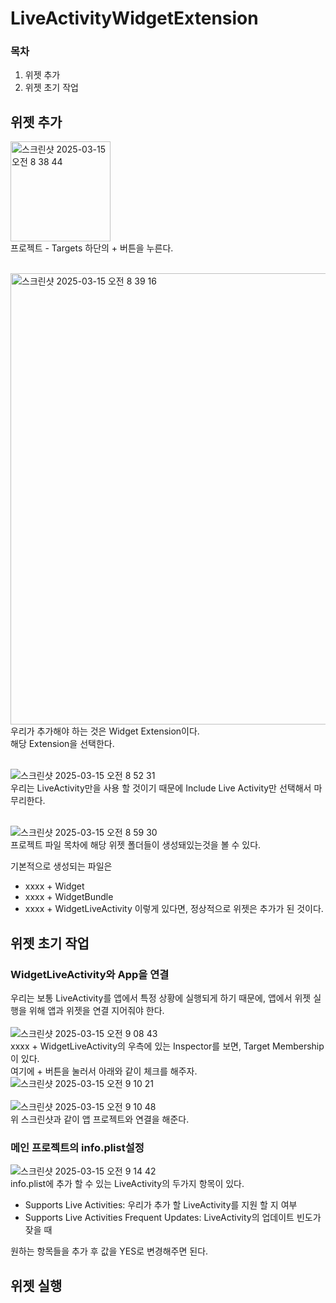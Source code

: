 # LiveActivityWidgetExtension
### 목차
1. 위젯 추가
2. 위젯 초기 작업


## 위젯 추가
<img width="160" alt="스크린샷 2025-03-15 오전 8 38 44" src="https://github.com/user-attachments/assets/31660501-8c12-422f-9afc-ebe94a489214" /><br/>
프로젝트 - Targets 하단의 + 버튼을 누른다.<br/><br/>

<img width="722" alt="스크린샷 2025-03-15 오전 8 39 16" src="https://github.com/user-attachments/assets/9e3a312e-912c-479f-8807-4a5d2e7b3ac8" /><br/>
우리가 추가해야 하는 것은 Widget Extension이다.  
해당 Extension을 선택한다.<br/><br/>

![스크린샷 2025-03-15 오전 8 52 31](https://github.com/user-attachments/assets/41fb89bc-ea08-4a05-a67a-675afdf2fd34)<br/>
우리는 LiveActivity만을 사용 할 것이기 때문에 Include Live Activity만 선택해서 마무리한다.<br/><br/>

![스크린샷 2025-03-15 오전 8 59 30](https://github.com/user-attachments/assets/cc7b6a31-87f3-4fe0-9b50-836b585f40a8)<br/>
프로젝트 파일 목차에 해당 위젯 폴더들이 생성돼있는것을 볼 수 있다.<br/>

기본적으로 생성되는 파일은
- xxxx + Widget
- xxxx + WidgetBundle
- xxxx + WidgetLiveActivity
이렇게 있다면, 정상적으로 위젯은 추가가 된 것이다.

## 위젯 초기 작업
### WidgetLiveActivity와 App을 연결
우리는 보통 LiveActivity를 앱에서 특정 상황에 실행되게 하기 때문에, 앱에서 위젯 실행을 위해 앱과 위젯을 연결 지어줘야 한다.<br/><br/>
![스크린샷 2025-03-15 오전 9 08 43](https://github.com/user-attachments/assets/9e4bb61d-1918-4e45-98d5-7716e2aed102)<br/>
xxxx + WidgetLiveActivity의 우측에 있는 Inspector를 보면, Target Membership이 있다.<br/>
여기에 + 버튼을 눌러서 아래와 같이 체크를 해주자.<br/>
![스크린샷 2025-03-15 오전 9 10 21](https://github.com/user-attachments/assets/335aa65b-8cab-402a-9f1f-8af768248a55)<br/><br/>
![스크린샷 2025-03-15 오전 9 10 48](https://github.com/user-attachments/assets/16ec4efa-e5e1-4f44-8801-493e5d0a4ac9)<br/>
위 스크린샷과 같이 앱 프로젝트와 연결을 해준다.<br/>

### 메인 프로젝트의 info.plist설정
![스크린샷 2025-03-15 오전 9 14 42](https://github.com/user-attachments/assets/1c607b59-ca09-44eb-b6cf-3ebb0319bddd)<br/>
info.plist에 추가 할 수 있는 LiveActivity의 두가지 항목이 있다.<br/>
- Supports Live Activities: 우리가 추가 할 LiveActivity를 지원 할 지 여부
- Supports Live Activities Frequent Updates: LiveActivity의 업데이트 빈도가 잦을 때

원하는 항목들을 추가 후 값을 YES로 변경해주면 된다.

## 위젯 실행


